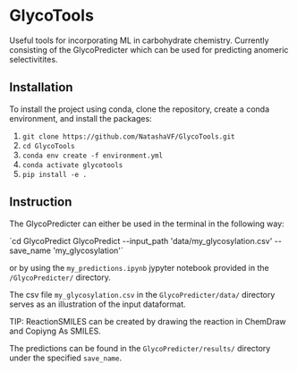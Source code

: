# GlycoTools
Useful tools for incorporating ML in carbohydrate chemistry. Currently consisting of the GlycoPredicter which can be used for predicting anomeric selectivitites. 

## Installation

To install the project using conda, clone the repository, create a conda environment, and install the packages:

1. `git clone https://github.com/NatashaVF/GlycoTools.git`
2. `cd GlycoTools`
3. `conda env create -f environment.yml`
4. `conda activate glycotools`
4. `pip install -e .`

## Instruction
The GlycoPredicter can either be used in the terminal in the following way:


´cd GlycoPredict
GlycoPredict --input_path 'data/my_glycosylation.csv' --save_name 'my_glycosylation'´

or by using the `my_predictions.ipynb` jypyter notebook provided in the `/GlycoPredicter/` directory.

The csv file `my_glycosylation.csv` in the `GlycoPredicter/data/` directory serves as an illustration of the input dataformat.

TIP: ReactionSMILES can be created by drawing the reaction in ChemDraw and Copiyng As SMILES.

The predictions can be found in the `GlycoPredicter/results/` directory under the specified `save_name`.
